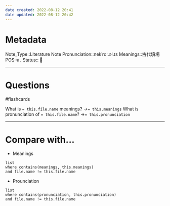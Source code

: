 ```yaml
---
date created: 2022-08-12 20:41
date updated: 2022-08-12 20:42
---
```


# Metadata

Note_Type::Literature Note
Pronunciation::nekˈrɑː.əl.ɪs
Meanings::古代墳場
POS::`n.`
Status:: 👶

---

# Questions

#flashcards

What is `= this.file.name` meanings? ->`= this.meanings` <!--SR:!2022-08-19,2,250-->
What is pronunciation of `= this.file.name`? ->`= this.pronunciation` <!--SR:!2022-08-23,7,250-->

---

# Compare with...

- Meanings

```dataview
list
where contains(meanings, this.meanings)
and file.name != this.file.name
```

- Prounciation

```dataview
list
where contains(pronunciation, this.pronunciation)
and file.name != this.file.name
```
